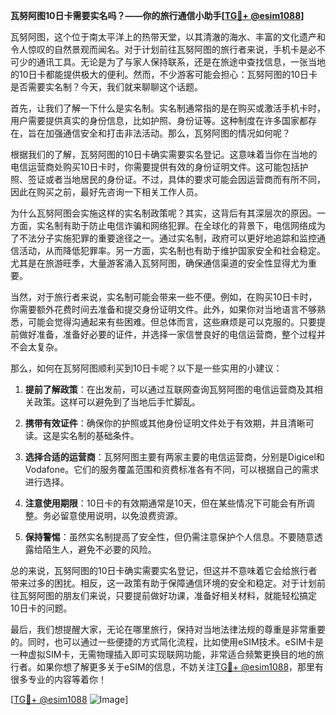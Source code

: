 **瓦努阿图10日卡需要实名吗？——你的旅行通信小助手[[TG💪+ @esim1088](https://t.me/s/esim1088)]**

瓦努阿图，这个位于南太平洋上的热带天堂，以其清澈的海水、丰富的文化遗产和令人惊叹的自然景观而闻名。对于计划前往瓦努阿图的旅行者来说，手机卡是必不可少的通讯工具。无论是为了与家人保持联系，还是在旅途中查找信息，一张当地的10日卡都能提供极大的便利。然而，不少游客可能会担心：瓦努阿图的10日卡是否需要实名制？今天，我们就来聊聊这个话题。

首先，让我们了解一下什么是实名制。实名制通常指的是在购买或激活手机卡时，用户需要提供真实的身份信息，比如护照、身份证等。这种制度在许多国家都存在，旨在加强通信安全和打击非法活动。那么，瓦努阿图的情况如何呢？

根据我们的了解，瓦努阿图的10日卡确实需要实名登记。这意味着当你在当地的电信运营商处购买10日卡时，你需要提供有效的身份证明文件。这可能包括护照、签证或者当地居民的身份证。不过，具体的要求可能会因运营商而有所不同，因此在购买之前，最好先咨询一下相关工作人员。

为什么瓦努阿图会实施这样的实名制政策呢？其实，这背后有其深层次的原因。一方面，实名制有助于防止电信诈骗和网络犯罪。在全球化的背景下，电信网络成为了不法分子实施犯罪的重要途径之一。通过实名制，政府可以更好地追踪和监控通信活动，从而降低犯罪率。另一方面，实名制也有助于维护国家安全和社会稳定。尤其是在旅游旺季，大量游客涌入瓦努阿图，确保通信渠道的安全性显得尤为重要。

当然，对于旅行者来说，实名制可能会带来一些不便。例如，在购买10日卡时，你需要额外花费时间去准备和提交身份证明文件。此外，如果你对当地语言不够熟悉，可能会觉得沟通起来有些困难。但总体而言，这些麻烦是可以克服的。只要提前做好准备，准备好必要的证件，并选择一家信誉良好的电信运营商，整个过程并不会太复杂。

那么，如何在瓦努阿图顺利买到10日卡呢？以下是一些实用的小建议：

1. **提前了解政策**：在出发前，可以通过互联网查询瓦努阿图的电信运营商及其相关政策。这样可以避免到了当地后手忙脚乱。
   
2. **携带有效证件**：确保你的护照或其他身份证明文件处于有效期，并且清晰可读。这是实名制的基础条件。

3. **选择合适的运营商**：瓦努阿图主要有两家主要的电信运营商，分别是Digicel和Vodafone。它们的服务覆盖范围和资费标准各有不同，可以根据自己的需求进行选择。

4. **注意使用期限**：10日卡的有效期通常是10天，但在某些情况下可能会有所调整。务必留意使用说明，以免浪费资源。

5. **保持警惕**：虽然实名制提高了安全性，但仍需注意保护个人信息。不要随意透露给陌生人，避免不必要的风险。

总的来说，瓦努阿图的10日卡确实需要实名登记，但这并不意味着它会给旅行者带来过多的困扰。相反，这一政策有助于保障通信环境的安全和稳定。对于计划前往瓦努阿图的朋友们来说，只要提前做好功课，准备好相关材料，就能轻松搞定10日卡的问题。

最后，我们想提醒大家，无论在哪里旅行，保持对当地法律法规的尊重是非常重要的。同时，也可以通过一些便捷的方式简化流程，比如使用eSIM技术。eSIM卡是一种虚拟SIM卡，无需物理插入即可实现联网功能，非常适合频繁更换目的地的旅行者。如果你想了解更多关于eSIM的信息，不妨关注[TG💪+ @esim1088](https://t.me/s/esim1088)，那里有很多专业的内容等着你！

[[TG💪+ @esim1088](https://t.me/s/esim1088) ![Image](https://i.postimg.cc/4NQfJmqS/Snipaste-2025-05-13-00-14-12.png)]